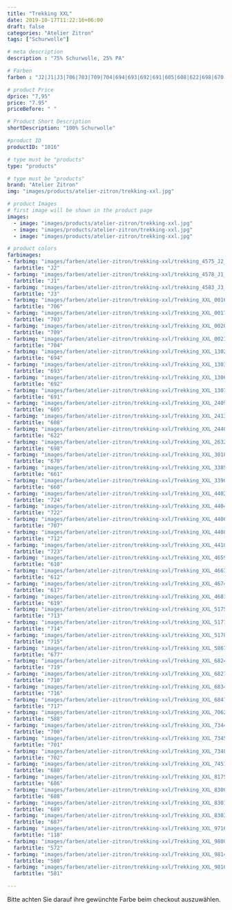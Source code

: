 ```yaml
---
title: "Trekking XXL"
date: 2019-10-17T11:22:16+06:00
draft: false
categories: "Atelier Zitron"
tags: ["Schurwolle"]	

# meta description
description : "75% Schurwolle, 25% PA"

# Farben
farben : "J2|J1|J3|706|703|709|704|694|693|692|691|605|608|622|698|670|661|660|724|722|707|712|723|610|612|617|619|713|714|715|677|719|710|716|717|588|700|701|702|680|686|688|689|687|118|572|580|581"

# product Price
dprice: "7,95"
price: "7.95"
priceBefore: " "

# Product Short Description
shortDescription: "100% Schurwolle"

#product ID
productID: "1016"

# type must be "products"
type: "products"

# type must be "products"
brand: "Atelier Zitron"
img: "images/products/atelier-zitron/trekking-xxl.jpg"   

# product Images
# first image will be shown in the product page
images:
  - image: "images/products/atelier-zitron/trekking-xxl.jpg"
  - image: "images/products/atelier-zitron/trekking-xxl.jpg"
  - image: "images/products/atelier-zitron/trekking-xxl.jpg"

# product colors
farbimages:
- farbimg: "images/farben/atelier-zitron/trekking-xxl/trekking_4575_J2_1.jpg"	
  farbtitle: "J2"
- farbimg: "images/farben/atelier-zitron/trekking-xxl/trekking_4578_J1_1.jpg"	
  farbtitle: "J1"
- farbimg: "images/farben/atelier-zitron/trekking-xxl/trekking_4583_J3_1.jpg"	
  farbtitle: "J3"
- farbimg: "images/farben/atelier-zitron/trekking-xxl/Trekking_XXL_0016_706_1.jpg"	
  farbtitle: "706"
- farbimg: "images/farben/atelier-zitron/trekking-xxl/Trekking_XXL_0017_703_1.jpg"	
  farbtitle: "703"
- farbimg: "images/farben/atelier-zitron/trekking-xxl/Trekking_XXL_0020_709_1.jpg"	
  farbtitle: "709"
- farbimg: "images/farben/atelier-zitron/trekking-xxl/Trekking_XXL_0021_704_1.jpg"	
  farbtitle: "704"
- farbimg: "images/farben/atelier-zitron/trekking-xxl/Trekking_XXL_1302_694_1.jpg"	
  farbtitle: "694"
- farbimg: "images/farben/atelier-zitron/trekking-xxl/Trekking_XXL_1303_693_1.jpg"	
  farbtitle: "693"
- farbimg: "images/farben/atelier-zitron/trekking-xxl/Trekking_XXL_1306_692_1.jpg"	
  farbtitle: "692"
- farbimg: "images/farben/atelier-zitron/trekking-xxl/Trekking_XXL_1307_691_1.jpg"	
  farbtitle: "691"
- farbimg: "images/farben/atelier-zitron/trekking-xxl/Trekking_XXL_2409_605_1.jpg"	
  farbtitle: "605"
- farbimg: "images/farben/atelier-zitron/trekking-xxl/Trekking_XXL_2413_608_1.jpg"	
  farbtitle: "608"
- farbimg: "images/farben/atelier-zitron/trekking-xxl/Trekking_XXL_2440_622_1.jpg"	
  farbtitle: "622"
- farbimg: "images/farben/atelier-zitron/trekking-xxl/Trekking_XXL_2632_698_1.jpg"	
  farbtitle: "698"
- farbimg: "images/farben/atelier-zitron/trekking-xxl/Trekking_XXL_3018_670_1.jpg"	
  farbtitle: "670"
- farbimg: "images/farben/atelier-zitron/trekking-xxl/Trekking_XXL_3385_661_1.jpg"	
  farbtitle: "661"
- farbimg: "images/farben/atelier-zitron/trekking-xxl/Trekking_XXL_3390_660_1.jpg"	
  farbtitle: "660"
- farbimg: "images/farben/atelier-zitron/trekking-xxl/Trekking_XXL_4402_724_1.jpg"	
  farbtitle: "724"
- farbimg: "images/farben/atelier-zitron/trekking-xxl/Trekking_XXL_4404_722_1.jpg"	
  farbtitle: "722"
- farbimg: "images/farben/atelier-zitron/trekking-xxl/Trekking_XXL_4406_707_1.jpg"	
  farbtitle: "707"
- farbimg: "images/farben/atelier-zitron/trekking-xxl/Trekking_XXL_4408_712_1.jpg"	
  farbtitle: "712"
- farbimg: "images/farben/atelier-zitron/trekking-xxl/Trekking_XXL_4410_723_1.jpg"	
  farbtitle: "723"
- farbimg: "images/farben/atelier-zitron/trekking-xxl/Trekking_XXL_4659_610_1.jpg"	
  farbtitle: "610"
- farbimg: "images/farben/atelier-zitron/trekking-xxl/Trekking_XXL_4663_612_1.jpg"	
  farbtitle: "612"
- farbimg: "images/farben/atelier-zitron/trekking-xxl/Trekking_XXL_4674_617_1.jpg"	
  farbtitle: "617"
- farbimg: "images/farben/atelier-zitron/trekking-xxl/Trekking_XXL_4681_619_1.jpg"	
  farbtitle: "619"
- farbimg: "images/farben/atelier-zitron/trekking-xxl/trekking_XXL_5175_713_1.jpg"	
  farbtitle: "713"
- farbimg: "images/farben/atelier-zitron/trekking-xxl/trekking_XXL_5177_714_1.jpg"	
  farbtitle: "714"
- farbimg: "images/farben/atelier-zitron/trekking-xxl/trekking_XXL_5178_715_1.jpg"	
  farbtitle: "715"
- farbimg: "images/farben/atelier-zitron/trekking-xxl/Trekking_XXL_5867_677_1.jpg"	
  farbtitle: "677"
- farbimg: "images/farben/atelier-zitron/trekking-xxl/Trekking_XXL_6824_719_1.jpg"	
  farbtitle: "719"
- farbimg: "images/farben/atelier-zitron/trekking-xxl/Trekking_XXL_6827_710_1.jpg"	
  farbtitle: "710"
- farbimg: "images/farben/atelier-zitron/trekking-xxl/Trekking_XXL_6834_716_1.jpg"	
  farbtitle: "716"
- farbimg: "images/farben/atelier-zitron/trekking-xxl/Trekking_XXL_6847_717_1.jpg"	
  farbtitle: "717"
- farbimg: "images/farben/atelier-zitron/trekking-xxl/Trekking_XXL_7062_588_1.jpg"	
  farbtitle: "588"
- farbimg: "images/farben/atelier-zitron/trekking-xxl/Trekking_XXL_7344_700_1.jpg"	
  farbtitle: "700"
- farbimg: "images/farben/atelier-zitron/trekking-xxl/Trekking_XXL_7345_701_1.jpg"	
  farbtitle: "701"
- farbimg: "images/farben/atelier-zitron/trekking-xxl/Trekking_XXL_7348_702_1.jpg"	
  farbtitle: "702"
- farbimg: "images/farben/atelier-zitron/trekking-xxl/Trekking_XXL_7451_680_1.jpg"	
  farbtitle: "680"
- farbimg: "images/farben/atelier-zitron/trekking-xxl/Trekking_XXL_8175_686_1.jpg"	
  farbtitle: "686"
- farbimg: "images/farben/atelier-zitron/trekking-xxl/Trekking_XXL_8300_688_1.jpg"	
  farbtitle: "688"
- farbimg: "images/farben/atelier-zitron/trekking-xxl/Trekking_XXL_8301_689_1.jpg"	
  farbtitle: "689"
- farbimg: "images/farben/atelier-zitron/trekking-xxl/Trekking_XXL_8303_687_1.jpg"	
  farbtitle: "687"
- farbimg: "images/farben/atelier-zitron/trekking-xxl/Trekking_XXL_9716_118_1.jpg"	
  farbtitle: "118"
- farbimg: "images/farben/atelier-zitron/trekking-xxl/Trekking_XXL_9800_572_1.jpg"	
  farbtitle: "572"
- farbimg: "images/farben/atelier-zitron/trekking-xxl/Trekking_XXL_9814_580_1.jpg"	
  farbtitle: "580"
- farbimg: "images/farben/atelier-zitron/trekking-xxl/Trekking_XXL_9816_581_1.jpg"	
  farbtitle: "581"

---
```


Bitte achten Sie darauf ihre gewünchte Farbe beim checkout auszuwählen.

